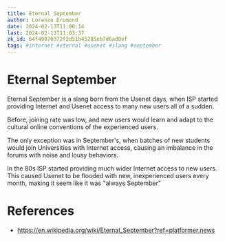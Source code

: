 ```yaml
---
title: Eternal September
author: Lorenzo Drumond
date: 2024-02-13T11:00:14
last: 2024-02-13T11:03:37
zk_id: 64f49070372f2d51b45285eb7d6ad0ef
tags: #internet #eternal #usenet #slang #september
---
```



# Eternal September
Eternal September is a slang born from the Usenet days, when ISP started providing Internet and Usenet access to many new users all of a sudden.

Before, joining rate was low, and new users would learn and adapt to the cultural online conventions of the experienced users.

The only exception was in September's, when batches of new students would join Universities with Internet access, causing an imbalance in the forums with noise and lousy behaviors.

In the 80s ISP started providing much wider Internet access to new users. This caused Usenet to be flooded with new, inexperienced users every month, making it seem like it was "always September"

# References
- https://en.wikipedia.org/wiki/Eternal_September?ref=platformer.news
